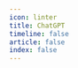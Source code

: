 ```yaml
---
icon: linter
title: ChatGPT
timeline: false
article: false
index: false
---
```


```component Catalog
```
